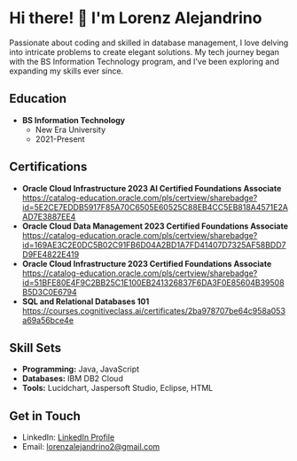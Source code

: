 # Hi there! 👋 I'm Lorenz Alejandrino

Passionate about coding and skilled in database management, I love delving into intricate problems to create elegant solutions. My tech journey began with the BS Information Technology program, and I've been exploring and expanding my skills ever since.

## Education
- **BS Information Technology**
  - New Era University
  - 2021-Present

## Certifications
- **Oracle Cloud Infrastructure 2023 AI Certified Foundations Associate** https://catalog-education.oracle.com/pls/certview/sharebadge?id=5E2CE7EDDB5917F85A70C6505E60525C88EB4CC5EB818A4571E2AAD7E3887EE4
- **Oracle Cloud Data Management 2023 Certified Foundations Associate** https://catalog-education.oracle.com/pls/certview/sharebadge?id=169AE3C2E0DC5B02C91FB6D04A2BD1A7FD41407D7325AF58BDD7D9FE4822E419
- **Oracle Cloud Infrastructure 2023 Certified Foundations Associate** https://catalog-education.oracle.com/pls/certview/sharebadge?id=51BFE80E4F9C2BB25C1E100EB241326837F6DA3F0E85604B39508B5D3C0E6794
- **SQL and Relational Databases 101** https://courses.cognitiveclass.ai/certificates/2ba978707be64c958a053a69a56bce4e

## Skill Sets
- **Programming:** Java, JavaScript
- **Databases:** IBM DB2 Cloud
- **Tools:** Lucidchart, Jaspersoft Studio, Eclipse, HTML

## Get in Touch
- LinkedIn: [LinkedIn Profile](https://www.linkedin.com/in/lorenzalejandrino)
- Email: lorenzalejandrino2@gmail.com
